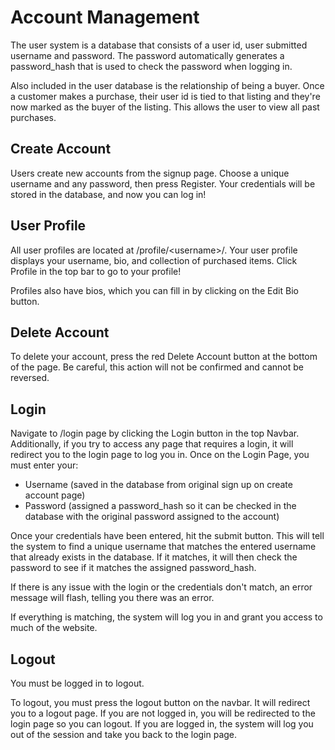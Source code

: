 # Account Management

The user system is a database that consists of a user id, user submitted username and password. The password automatically generates a password_hash that is used to check the password when logging in.

Also included in the user database is the relationship of being a buyer. Once a customer makes a purchase, their user id is tied to that listing and they're now marked as the buyer of the listing. This allows the user to view all past purchases.

## Create Account

Users create new accounts from the signup page. Choose a unique username and any password, then press Register. Your credentials will be stored in the database, and now you can log in!

## User Profile

All user profiles are located at /profile/<username\>/. Your user profile displays your username, bio, and collection of purchased items. Click Profile in the top bar to go to your profile!

Profiles also have bios, which you can fill in by clicking on the Edit Bio button.
## Delete Account

To delete your account, press the red Delete Account button at the bottom of the page. Be careful, this action will not be confirmed and cannot be reversed. 

## Login

Navigate to /login page by clicking the Login button in the top Navbar. Additionally, if you try to access any page that requires a login, it will redirect you to the login page to log you in. Once on the Login Page, you must enter your:

- Username (saved in the database from original sign up on create account page)
- Password (assigned a password_hash so it can be checked in the database with the original password assigned to the account)

Once your credentials have been entered, hit the submit button. This will tell the system to find a unique username that matches the entered username that already exists in the database. If it matches, it will then check the password to see if it matches the assigned password_hash.

If there is any issue with the login or the credentials don't match, an error message will flash, telling you there was an error.

If everything is matching, the system will log you in and grant you access to much of the website.

## Logout

You must be logged in to logout.

To logout, you must press the logout button on the navbar. It will redirect you to a logout page. If you are not logged in, you will be redirected to the login page so you can logout. If you are logged in, the system will log you out of the session and take you back to the login page.
